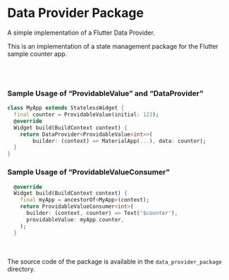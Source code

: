 # Data Provider Package

A simple implementation of a Flutter Data Provider.


This is an implementation of a state management package for the Flutter sample counter app.

<br></br>
### Sample Usage of “ProvidableValue” and “DataProvider”
```dart
class MyApp extends StatelessWidget {
  final counter = ProvidableValue(initial: 123);
  @override
  Widget build(BuildContext context) {
    return DataProvider<ProvidableValue<int>>(
        builder: (context) => MaterialApp(...), data: counter);
  }
}
```

### Sample Usage of “ProvidableValueConsumer”

```dart
  @override
  Widget build(BuildContext context) {
    final myApp = ancestorOf<MyApp>(context);
    return ProvidableValueConsumer<int>(
      builder: (context, counter) => Text('$counter'),
      providableValue: myApp.counter,
    );
  }
```

<br></br>
The source code of the package is available in the `data_provider_package` directory.